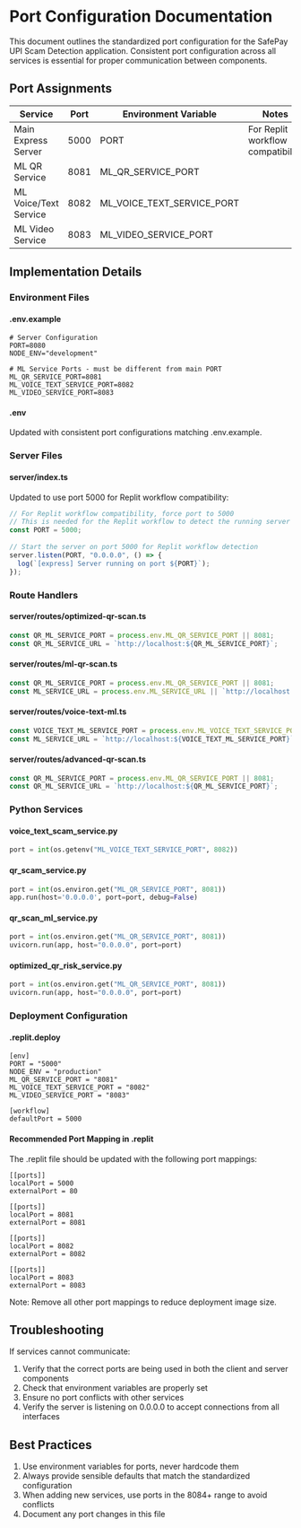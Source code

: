 # Port Configuration Documentation

This document outlines the standardized port configuration for the SafePay UPI Scam Detection application. Consistent port configuration across all services is essential for proper communication between components.

## Port Assignments

| Service                | Port | Environment Variable       | Notes                          |
|------------------------|------|----------------------------|--------------------------------|
| Main Express Server    | 5000 | PORT                       | For Replit workflow compatibility |
| ML QR Service          | 8081 | ML_QR_SERVICE_PORT         |                                |
| ML Voice/Text Service  | 8082 | ML_VOICE_TEXT_SERVICE_PORT |                                |
| ML Video Service       | 8083 | ML_VIDEO_SERVICE_PORT      |                                |

## Implementation Details

### Environment Files

#### .env.example
```
# Server Configuration
PORT=8080
NODE_ENV="development"

# ML Service Ports - must be different from main PORT
ML_QR_SERVICE_PORT=8081
ML_VOICE_TEXT_SERVICE_PORT=8082
ML_VIDEO_SERVICE_PORT=8083
```

#### .env
Updated with consistent port configurations matching .env.example.

### Server Files

#### server/index.ts
Updated to use port 5000 for Replit workflow compatibility:
```javascript
// For Replit workflow compatibility, force port to 5000
// This is needed for the Replit workflow to detect the running server
const PORT = 5000;
  
// Start the server on port 5000 for Replit workflow detection
server.listen(PORT, "0.0.0.0", () => {
  log(`[express] Server running on port ${PORT}`);
});
```

### Route Handlers

#### server/routes/optimized-qr-scan.ts
```javascript
const QR_ML_SERVICE_PORT = process.env.ML_QR_SERVICE_PORT || 8081;
const QR_ML_SERVICE_URL = `http://localhost:${QR_ML_SERVICE_PORT}`;
```

#### server/routes/ml-qr-scan.ts
```javascript
const QR_ML_SERVICE_PORT = process.env.ML_QR_SERVICE_PORT || 8081;
const ML_SERVICE_URL = process.env.ML_SERVICE_URL || `http://localhost:${QR_ML_SERVICE_PORT}`;
```

#### server/routes/voice-text-ml.ts
```javascript
const VOICE_TEXT_ML_SERVICE_PORT = process.env.ML_VOICE_TEXT_SERVICE_PORT || 8082;
const ML_SERVICE_URL = `http://localhost:${VOICE_TEXT_ML_SERVICE_PORT}`;
```

#### server/routes/advanced-qr-scan.ts
```javascript
const QR_ML_SERVICE_PORT = process.env.ML_QR_SERVICE_PORT || 8081;
const QR_ML_SERVICE_URL = `http://localhost:${QR_ML_SERVICE_PORT}`;
```

### Python Services

#### voice_text_scam_service.py
```python
port = int(os.getenv("ML_VOICE_TEXT_SERVICE_PORT", 8082))
```

#### qr_scam_service.py
```python
port = int(os.environ.get("ML_QR_SERVICE_PORT", 8081))
app.run(host='0.0.0.0', port=port, debug=False)
```

#### qr_scan_ml_service.py
```python
port = int(os.environ.get("ML_QR_SERVICE_PORT", 8081))
uvicorn.run(app, host="0.0.0.0", port=port)
```

#### optimized_qr_risk_service.py
```python
port = int(os.environ.get("ML_QR_SERVICE_PORT", 8081))
uvicorn.run(app, host="0.0.0.0", port=port)
```

### Deployment Configuration

#### .replit.deploy
```
[env]
PORT = "5000"
NODE_ENV = "production"
ML_QR_SERVICE_PORT = "8081"
ML_VOICE_TEXT_SERVICE_PORT = "8082"
ML_VIDEO_SERVICE_PORT = "8083"

[workflow]
defaultPort = 5000
```

#### Recommended Port Mapping in .replit
The .replit file should be updated with the following port mappings:

```
[[ports]]
localPort = 5000
externalPort = 80

[[ports]]
localPort = 8081
externalPort = 8081

[[ports]]
localPort = 8082
externalPort = 8082

[[ports]]
localPort = 8083
externalPort = 8083
```

Note: Remove all other port mappings to reduce deployment image size.

## Troubleshooting

If services cannot communicate:
1. Verify that the correct ports are being used in both the client and server components
2. Check that environment variables are properly set
3. Ensure no port conflicts with other services
4. Verify the server is listening on 0.0.0.0 to accept connections from all interfaces

## Best Practices

1. Use environment variables for ports, never hardcode them
2. Always provide sensible defaults that match the standardized configuration
3. When adding new services, use ports in the 8084+ range to avoid conflicts
4. Document any port changes in this file